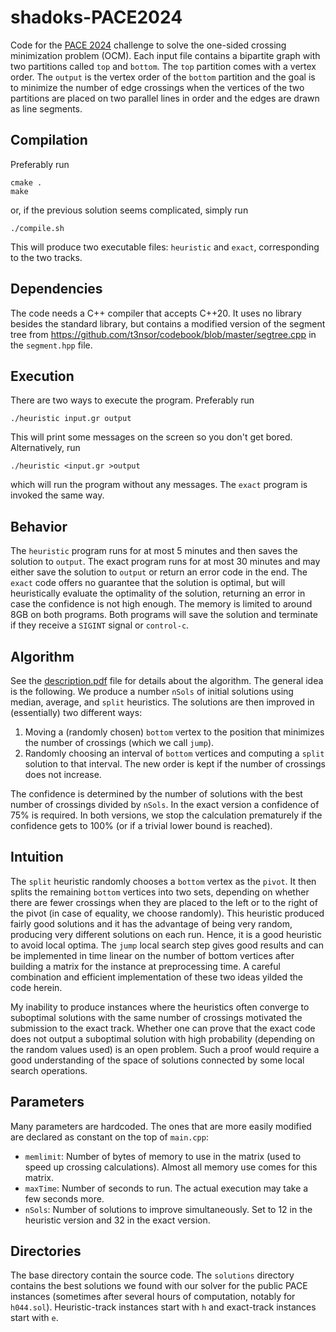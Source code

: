 # shadoks-PACE2024
Code for the [PACE 2024](https://pacechallenge.org/2024/) challenge to solve the one-sided crossing minimization problem (OCM). Each input file contains a bipartite graph with two partitions called `top` and `bottom`. The `top` partition comes with a vertex order. The `output` is the vertex order of the `bottom` partition and the goal is to minimize the number of edge crossings when the vertices of the two partitions are placed on two parallel lines in order and the edges are drawn as line segments.

## Compilation
Preferably run
```
cmake .
make
```
or, if the previous solution seems complicated, simply run
```
./compile.sh
```
This will produce two executable files: `heuristic` and `exact`, corresponding to the two tracks.

## Dependencies

The code needs a C++ compiler that accepts C++20. It uses no library besides the standard library, but contains a modified version of the segment tree from
https://github.com/t3nsor/codebook/blob/master/segtree.cpp in the `segment.hpp` file.

## Execution
There are two ways to execute the program. Preferably run
```
./heuristic input.gr output
```
This will print some messages on the screen so you don't get bored. Alternatively, run
```
./heuristic <input.gr >output
```
which will run the program without any messages. The `exact` program is invoked the same way.

## Behavior
The `heuristic` program runs for at most 5 minutes and then saves the solution to `output`. The exact program runs for at most 30 minutes and may either save the solution to `output` or return an error code in the end. The `exact` code offers no guarantee that the solution is optimal, but will heuristically evaluate the optimality of the solution, returning an error in case the confidence is not high enough. The memory is limited to around 8GB on both programs. Both programs will save the solution and terminate if they receive a `SIGINT` signal or `control-c`.

## Algorithm
See the [description.pdf](description.pdf) file for details about the algorithm. The general idea is the following. We produce a number `nSols` of initial solutions using median, average, and `split` heuristics. The solutions are then improved in (essentially) two different ways:
1. Moving a (randomly chosen) `bottom` vertex to the position that minimizes the number of crossings (which we call `jump`).
2. Randomly choosing an interval of `bottom` vertices and computing a `split` solution to that interval. The new order is kept if the number of crossings does not increase.

The confidence is determined by the number of solutions with the best number of crossings divided by `nSols`. In the exact version a confidence of 75% is required. In both versions, we stop the calculation prematurely if the confidence gets to 100% (or if a trivial lower bound is reached).

## Intuition

The `split` heuristic randomly chooses a `bottom` vertex as the `pivot`. It then splits the remaining `bottom` vertices into two sets, depending on whether there are fewer crossings when they are placed to the left or to the right of the pivot (in case of equality, we choose randomly). This heuristic produced fairly good solutions and it has the advantage of being very random, producing very different solutions on each run. Hence, it is a good heuristic to avoid local optima. The `jump` local search step gives good results and can be implemented in time linear on the number of bottom vertices after building a matrix for the instance at preprocessing time. A careful combination and efficient implementation of these two ideas yilded the code herein.

My inability to produce instances where the heuristics often converge to suboptimal solutions with the same number of crossings motivated the submission to the exact track. Whether one can prove that the exact code does not output a suboptimal solution with high probability (depending on the random values used) is an open problem. Such a proof would require a good understanding of the space of solutions connected by some local search operations.

## Parameters
Many parameters are hardcoded. The ones that are more easily modified are declared as constant on the top of `main.cpp`:
+ `memlimit`: Number of bytes of memory to use in the matrix (used to speed up crossing calculations). Almost all memory use comes for this matrix.
+ `maxTime`: Number of seconds to run. The actual execution may take a few seconds more.
+ `nSols`: Number of solutions to improve simultaneously. Set to 12 in the heuristic version and 32 in the exact version.

## Directories
The base directory contain the source code. The `solutions` directory contains the best solutions we found with our solver for the public PACE instances (sometimes after several hours of computation, notably for `h044.sol`). Heuristic-track instances start with `h` and exact-track instances start with `e`.
